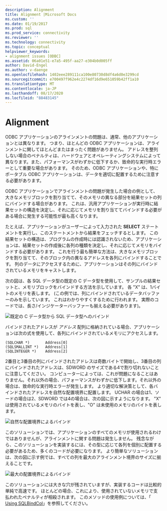 ```yaml
---
description: Alignment
title: Alignment |Microsoft Docs
ms.custom: ''
ms.date: 01/19/2017
ms.prod: sql
ms.prod_service: connectivity
ms.reviewer: ''
ms.technology: connectivity
ms.topic: conceptual
helpviewer_keywords:
- alignment issues [ODBC]
ms.assetid: 06a01e51-e7a5-495f-aa27-e304b0d005ff
author: David-Engel
ms.author: v-daenge
ms.openlocfilehash: 1402eee289111ca100e80730d8df4a6d0e3299cd
ms.sourcegitcommit: e700497f962e4c2274df16d9e651059b42ff1a10
ms.translationtype: MT
ms.contentlocale: ja-JP
ms.lasthandoff: 08/17/2020
ms.locfileid: "88483145"
---
```

# <a name="alignment"></a>Alignment
ODBC アプリケーションのアラインメントの問題は、通常、他のアプリケーションとは異なります。 つまり、ほとんどの ODBC アプリケーションは、アラインメントに関してほとんどまたはまったく問題がありません。 アドレスを整列しない場合のペナルティは、ハードウェアとオペレーティングシステムによって異なります。また、パフォーマンスがわずかに低下するか、致命的な実行時エラーとして重要な場合があります。 そのため、ODBC アプリケーションや、特にポータブル ODBC アプリケーションは、データを適切に配置するために注意する必要があります。  
  
 ODBC アプリケーションでアラインメントの問題が発生した場合の例として、大きなメモリブロックを割り当てて、そのメモリの異なる部分を結果セットの列にバインドする場合があります。 これは、汎用アプリケーションが実行時に結果セットの構造を決定し、それに応じてメモリを割り当ててバインドする必要がある場合に発生する可能性が最も高くなります。  
  
 たとえば、アプリケーションがユーザーによって入力された **SELECT** ステートメントを実行し、このステートメントから結果をフェッチするとします。 この結果セットの構造は、プログラムの作成時には認識されないため、アプリケーションは、結果セットの作成後に各列の種類を決定し、それに応じてメモリをバインドする必要があります。 これを行う最も簡単な方法は、大きなメモリブロックを割り当てて、そのブロック内の異なるアドレスを各列にバインドすることです。 列のデータにアクセスするために、アプリケーションはその列にバインドされているメモリをキャストします。  
  
 次の図は、各 SQL データ型の既定の C データ型を使用して、サンプルの結果セットと、メモリブロックをバインドする方法を示しています。 各 "X" は、1バイトのメモリを表します。 (この例では、列にバインドされているデータバッファーのみを示しています。 これはわかりやすくするために行われます。 実際のコードでは、長さ/インジケーターバッファーも揃える必要があります)。  
  
 ![既定の C データ型から SQL データ型へのバインド](../../../odbc/reference/develop-app/media/pr24.gif "pr24")  
  
 バインドされたアドレスが *アドレス* 配列に格納されている場合、アプリケーションは次の式を使用して、各列にバインドされているメモリにアクセスします。  
  
```  
(SQLCHAR *)       Address[0]  
(SQLSMALLINT *)   Address[1]  
(SQLINTEGER *)    Address[2]  
```  
  
 2番目と3番目の列にバインドされたアドレスは奇数バイトで開始し、3番目の列にバインドされたアドレスは、SDWORD のサイズである4で割り切れないことに注意してください。 コンピューターによっては、これが問題になることはありません。それ以外の場合、パフォーマンスがわずかに低下します。それ以外の場合は、致命的な実行時エラーが発生します。 より適切な解決策として、各バインドされたアドレスを自然な配置境界に配置します。 UCHAR の場合は1、ソードの場合は2、SDWORD では4の場合は、次の図に示すようになります。 "X" は使用されているメモリのバイトを表し、"O" は未使用のメモリのバイトを表します。  
  
 ![自然な配置境界によるバインド](../../../odbc/reference/develop-app/media/pr25.gif "pr25")  
  
 このソリューションでは、アプリケーションのすべてのメモリが使用されるわけではありませんが、アラインメントに関する問題は発生しません。 残念ながら、このソリューションを実装するには、その型に応じて各列を個別に配置する必要があるため、多くのコードが必要になります。 より簡単なソリューションは、次の図に示す例では、すべての列を最大のアラインメント境界のサイズに揃えることです。  
  
 ![最大の配置境界によるバインド](../../../odbc/reference/develop-app/media/pr26.gif "pr26")  
  
 このソリューションには大きな穴が残されていますが、実装するコードは比較的単純で高速です。 ほとんどの場合、これにより、使用されていないメモリで支払われたペナルティが相殺されます。 このメソッドの使用例については、「 [Using SQLBindCol](../../../odbc/reference/develop-app/using-sqlbindcol.md)」を参照してください。
